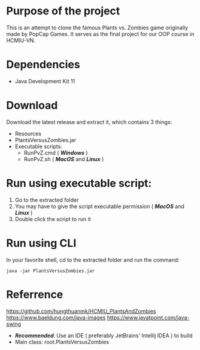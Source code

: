 # Purpose of the project
This is an attempt to clone the famous Plants vs. Zombies game originally made by PopCap Games. 
It serves as the final project for our OOP course in HCMIU-VN.



# Dependencies
- Java Development Kit 11

# Download
Download the latest release and extract it, which contains 3 things:
* Resources
* PlantsVersusZombies.jar
* Executable scripts:
    * RunPvZ.cmd ( ***Windows*** ) 
    * RunPvZ.sh ( ***MacOS*** and ***Linux*** ) 

# Run using executable script:
1. Go to the extracted folder
2. You may have to give the script executable permission ( ***MacOS*** and ***Linux*** )
3. Double click the script to run it


# Run using CLI
In your favorite shell, cd to the extracted folder and run the command:
```
java -jar PlantsVersusZombies.jar 
```

# Referrence
https://github.com/hungthuanmk/HCMIU_PlantsAndZombies
https://www.baeldung.com/java-images
https://www.javatpoint.com/java-swing
* ***Recommended***: Use an IDE ( preferably JetBrains' Intellij IDEA ) to build
* Main class: root.PlantsVersusZombies
